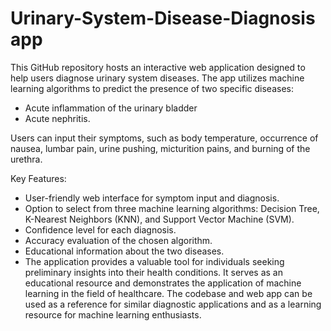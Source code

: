 # Urinary-System-Disease-Diagnosis app


This GitHub repository hosts an interactive web application designed to help users diagnose urinary system diseases. The app utilizes machine learning algorithms to predict the presence of two specific diseases: 

- Acute inflammation of the urinary bladder
- Acute nephritis.

Users can input their symptoms, such as body temperature, occurrence of nausea, lumbar pain, urine pushing, micturition pains, and burning of the urethra.

Key Features:

- User-friendly web interface for symptom input and diagnosis.
- Option to select from three machine learning algorithms: Decision Tree, K-Nearest Neighbors (KNN), and Support Vector Machine (SVM).
- Confidence level for each diagnosis.
- Accuracy evaluation of the chosen algorithm.
- Educational information about the two diseases.
- The application provides a valuable tool for individuals seeking preliminary insights into their health conditions. It serves as an educational resource and demonstrates the application of machine learning in the field of healthcare. The codebase and web app can be used as a reference for similar diagnostic applications and as a learning resource for machine learning enthusiasts.
